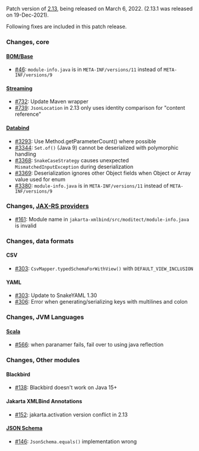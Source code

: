 Patch version of [2.13](Jackson-Release-2.13), being released on March 6, 2022.
(2.13.1 was released on 19-Dec-2021).

Following fixes are included in this patch release.

### Changes, core

#### [BOM/Base](../../jackson-bom)

* [#46](../../jackson-bom/issues/46): `module-info.java` is in `META-INF/versions/11` instead of `META-INF/versions/9`

#### [Streaming](../../jackson-core)

* [#732](../../jackson-core/issues/732): Update Maven wrapper
* [#739](../../jackson-core/issues/739): `JsonLocation` in 2.13 only uses identity comparison for "content reference"

#### [Databind](../../jackson-databind)

* [#3293](../../jackson-databin/issues/3293): Use Method.getParameterCount() where possible
* [#3344](../../jackson-databin/issues/3344): `Set.of()` (Java 9) cannot be deserialized with polymorphic handling
* [#3368](../../jackson-databin/issues/3368): `SnakeCaseStrategy` causes unexpected `MismatchedInputException` during deserialization
* [#3369](../../jackson-databin/issues/3369): Deserialization ignores other Object fields when Object or Array value used for enum
* [#3380](../../jackson-databin/issues/3380): `module-info.java` is in `META-INF/versions/11` instead of `META-INF/versions/9`

### Changes, [JAX-RS providers](../../jackson-jakarta-providers)

* [#161](../../jackson-jakarta-providers/issues/161): Module name in `jakarta-xmlbind/src/moditect/module-info.java` is invalid

### Changes, data formats

#### CSV

* [#303](../../jackson-dataformats-text/issues/308): `CsvMapper.typedSchemaForWithView()` with `DEFAULT_VIEW_INCLUSION`

#### YAML

* [#303](../../jackson-dataformats-text/issues/303): Update to SnakeYAML 1.30
* [#306](../../jackson-dataformats-text/issues/306): Error when generating/serializing keys with multilines and colon

### Changes, JVM Languages

#### [Scala](../../jackson-module-scala)

* [#566](../../jackson-module-scala/issues/566): when paranamer fails, fail over to using java reflection

### Changes, Other modules

#### Blackbird

* [#138](../../jackson-modules-base/issues/138): Blackbird doesn't work on Java 15+

#### Jakarta XMLBind Annotations

* [#152](../../jackson-modules-base/issues/152): jakarta.activation version conflict in 2.13

#### [JSON Schema](../../jackson-module-jsonSchema)

* [#146](../../jackson-module-jsonSchema/issues/146): `JsonSchema.equals()` implementation wrong
